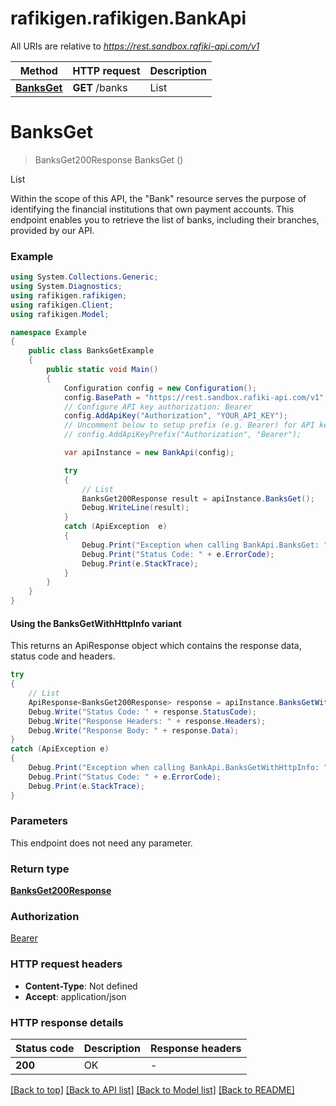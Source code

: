 # rafikigen.rafikigen.BankApi

All URIs are relative to *https://rest.sandbox.rafiki-api.com/v1*

| Method | HTTP request | Description |
|--------|--------------|-------------|
| [**BanksGet**](BankApi.md#banksget) | **GET** /banks | List |

<a id="banksget"></a>
# **BanksGet**
> BanksGet200Response BanksGet ()

List

Within the scope of this API, the \"Bank\" resource serves the purpose of identifying the financial institutions that own payment accounts.  This endpoint enables you to retrieve the list of banks, including their branches, provided by our API.

### Example
```csharp
using System.Collections.Generic;
using System.Diagnostics;
using rafikigen.rafikigen;
using rafikigen.Client;
using rafikigen.Model;

namespace Example
{
    public class BanksGetExample
    {
        public static void Main()
        {
            Configuration config = new Configuration();
            config.BasePath = "https://rest.sandbox.rafiki-api.com/v1";
            // Configure API key authorization: Bearer
            config.AddApiKey("Authorization", "YOUR_API_KEY");
            // Uncomment below to setup prefix (e.g. Bearer) for API key, if needed
            // config.AddApiKeyPrefix("Authorization", "Bearer");

            var apiInstance = new BankApi(config);

            try
            {
                // List
                BanksGet200Response result = apiInstance.BanksGet();
                Debug.WriteLine(result);
            }
            catch (ApiException  e)
            {
                Debug.Print("Exception when calling BankApi.BanksGet: " + e.Message);
                Debug.Print("Status Code: " + e.ErrorCode);
                Debug.Print(e.StackTrace);
            }
        }
    }
}
```

#### Using the BanksGetWithHttpInfo variant
This returns an ApiResponse object which contains the response data, status code and headers.

```csharp
try
{
    // List
    ApiResponse<BanksGet200Response> response = apiInstance.BanksGetWithHttpInfo();
    Debug.Write("Status Code: " + response.StatusCode);
    Debug.Write("Response Headers: " + response.Headers);
    Debug.Write("Response Body: " + response.Data);
}
catch (ApiException e)
{
    Debug.Print("Exception when calling BankApi.BanksGetWithHttpInfo: " + e.Message);
    Debug.Print("Status Code: " + e.ErrorCode);
    Debug.Print(e.StackTrace);
}
```

### Parameters
This endpoint does not need any parameter.
### Return type

[**BanksGet200Response**](BanksGet200Response.md)

### Authorization

[Bearer](../README.md#Bearer)

### HTTP request headers

 - **Content-Type**: Not defined
 - **Accept**: application/json


### HTTP response details
| Status code | Description | Response headers |
|-------------|-------------|------------------|
| **200** | OK |  -  |

[[Back to top]](#) [[Back to API list]](../README.md#documentation-for-api-endpoints) [[Back to Model list]](../README.md#documentation-for-models) [[Back to README]](../README.md)

